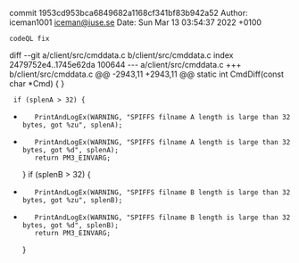 commit 1953cd953bca6849682a1168cf341bf83b942a52
Author: iceman1001 <iceman@iuse.se>
Date:   Sun Mar 13 03:54:37 2022 +0100

    codeQL fix

diff --git a/client/src/cmddata.c b/client/src/cmddata.c
index 2479752e4..1745e62da 100644
--- a/client/src/cmddata.c
+++ b/client/src/cmddata.c
@@ -2943,11 +2943,11 @@ static int CmdDiff(const char *Cmd) {
     }
 
     if (splenA > 32) {
-        PrintAndLogEx(WARNING, "SPIFFS filname A length is large than 32 bytes, got %zu", splenA);
+        PrintAndLogEx(WARNING, "SPIFFS filname A length is large than 32 bytes, got %d", splenA);
         return PM3_EINVARG;
     }
     if (splenB > 32) {
-        PrintAndLogEx(WARNING, "SPIFFS filname B length is large than 32 bytes, got %zu", splenB);
+        PrintAndLogEx(WARNING, "SPIFFS filname B length is large than 32 bytes, got %d", splenB);
         return PM3_EINVARG;
     }
 
